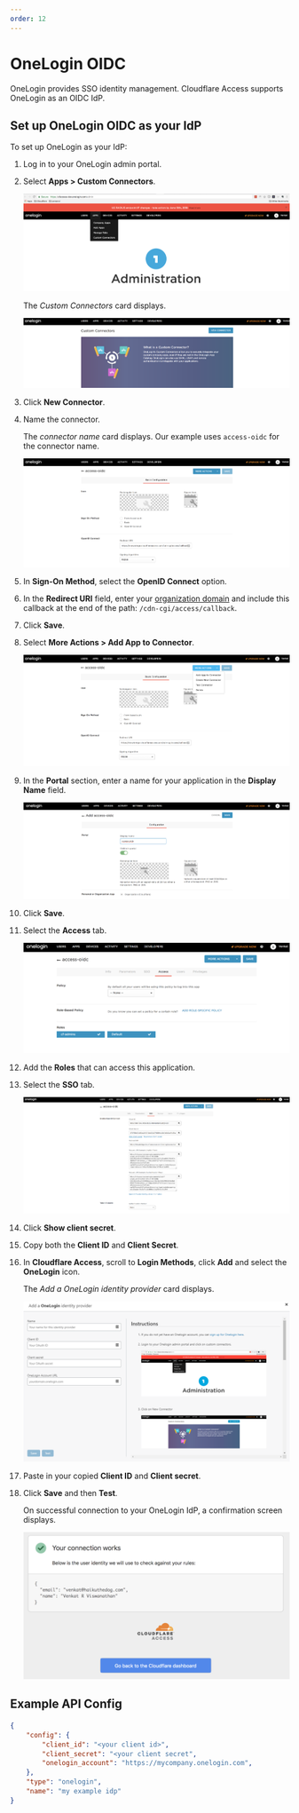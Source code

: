 ```yaml
---
order: 12
---
```


# OneLogin OIDC

OneLogin provides SSO identity management. Cloudflare Access supports OneLogin as an OIDC IdP.

## Set up OneLogin OIDC as your IdP

To set up OneLogin as your IdP:

1. Log in to your OneLogin admin portal.
1. Select **Apps > Custom Connectors**.

    ![OneLogin OIDC](../../static/documentation/identity/onelogin/onelogin-oidc-1.png)

    The _Custom Connectors_ card displays.

    ![OneLogin Custom Connectors](../../static/documentation/identity/onelogin/onelogin-oidc-2.png)

1. Click **New Connector**.
1. Name the connector.

     The _connector name_ card displays. Our example uses `access-oidc` for the connector name.

    ![OneLogin OIDC Application Basic Configuration page](../../static/documentation/identity/onelogin/onelogin-oidc-3.png)

1. In **Sign-On Method**, select the **OpenID Connect** option.
1. In the **Redirect URI** field, enter your [organization domain](/glossary#organization-domain) and include this callback at the end of the path:  `/cdn-cgi/access/callback`.
1. Click **Save**.
1. Select **More Actions > Add App to Connector**.

    ![OneLogin OIDC Application Basic Configuration page More Actions menu](../../static/documentation/identity/onelogin/onelogin-oidc-4.png)

1. In the **Portal** section, enter a name for your application in the **Display Name** field.

    ![OneLogin OIDC Add Application Configuration page](../../static/documentation/identity/onelogin/onelogin-oidc-5.png)

1. Click **Save**.
1. Select the **Access** tab.

    ![OneLogin OIDC Add Application Access page](../../static/documentation/identity/onelogin/onelogin-oidc-6.png)

1. Add the **Roles** that can access this application.
1. Select the **SSO** tab.

    ![OneLogin OIDC Add Application SSO page](../../static/documentation/identity/onelogin/onelogin-oidc-7.png)

1. Click **Show client secret**.
1. Copy both the **Client ID** and **Client Secret**.
1. In **Cloudflare Access**, scroll to **Login Methods**, click **Add** and select the **OneLogin** icon.

    The _Add a OneLogin identity provider_ card displays.

    ![Cloudflare Access Add a OneLogin identity provider card](../../static/documentation/identity/onelogin/onelogin-oidc-8.png)

1. Paste in your copied **Client ID** and **Client secret**.
1. Click **Save** and then **Test**.

    On successful connection to your OneLogin IdP, a confirmation screen displays.

    ![Successful Connection](../../static/documentation/identity/onelogin/onelogin-oidc-9.png)

## Example API Config

```json
{
    "config": {
        "client_id": "<your client id>",
        "client_secret": "<your client secret",
        "onelogin_account": "https://mycompany.onelogin.com",
    },
    "type": "onelogin",
    "name": "my example idp"
}
```
